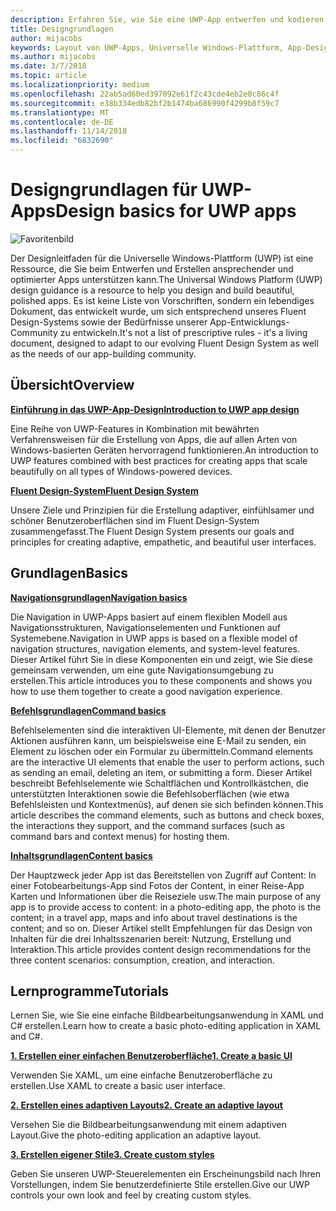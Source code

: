 ```yaml
---
description: Erfahren Sie, wie Sie eine UWP-App entwerfen und kodieren, die eine einfache Navigation besitzt und auf vielen Geräten und Bildschirmen verschiedener Größen großartig aussieht.
title: Designgrundlagen
author: mijacobs
keywords: Layout von UWP-Apps, Universelle Windows-Plattform, App-Design, Schnittstelle
ms.author: mijacobs
ms.date: 3/7/2018
ms.topic: article
ms.localizationpriority: medium
ms.openlocfilehash: 22ab5ad60ed397092e61f2c43cde4eb2e0c86c4f
ms.sourcegitcommit: e38b334edb82bf2b1474ba686990f4299b8f59c7
ms.translationtype: MT
ms.contentlocale: de-DE
ms.lasthandoff: 11/14/2018
ms.locfileid: "6832690"
---
```

# <a name="design-basics-for-uwp-apps"></a><span data-ttu-id="d5f08-104">Designgrundlagen für UWP-Apps</span><span class="sxs-lookup"><span data-stu-id="d5f08-104">Design basics for UWP apps</span></span>

![Favoritenbild](images/header-design-basics.svg)

<span data-ttu-id="d5f08-106">Der Designleitfaden für die Universelle Windows-Plattform (UWP) ist eine Ressource, die Sie beim Entwerfen und Erstellen ansprechender und optimierter Apps unterstützen kann.</span><span class="sxs-lookup"><span data-stu-id="d5f08-106">The Universal Windows Platform (UWP) design guidance is a resource to help you design and build beautiful, polished apps.</span></span> <span data-ttu-id="d5f08-107">Es ist keine Liste von Vorschriften, sondern ein lebendiges Dokument, das entwickelt wurde, um sich entsprechend unseres Fluent Design-Systems sowie der Bedürfnisse unserer App-Entwicklungs-Community zu entwickeln.</span><span class="sxs-lookup"><span data-stu-id="d5f08-107">It's not a list of prescriptive rules - it's a living document, designed to adapt to our evolving Fluent Design System as well as the needs of our app-building community.</span></span> 

## <a name="overview"></a><span data-ttu-id="d5f08-108">Übersicht</span><span class="sxs-lookup"><span data-stu-id="d5f08-108">Overview</span></span>

[**<span data-ttu-id="d5f08-109">Einführung in das UWP-App-Design</span><span class="sxs-lookup"><span data-stu-id="d5f08-109">Introduction to UWP app design</span></span>**](design-and-ui-intro.md)

<span data-ttu-id="d5f08-110">Eine Reihe von UWP-Features in Kombination mit bewährten Verfahrensweisen für die Erstellung von Apps, die auf allen Arten von Windows-basierten Geräten hervorragend funktionieren.</span><span class="sxs-lookup"><span data-stu-id="d5f08-110">An introduction to UWP features combined with best practices for creating apps that scale beautifully on all types of Windows-powered devices.</span></span>

[**<span data-ttu-id="d5f08-111">Fluent Design-System</span><span class="sxs-lookup"><span data-stu-id="d5f08-111">Fluent Design System</span></span>**](../fluent-design-system/index.md)

<span data-ttu-id="d5f08-112">Unsere Ziele und Prinzipien für die Erstellung adaptiver, einfühlsamer und schöner Benutzeroberflächen sind im Fluent Design-System zusammengefasst.</span><span class="sxs-lookup"><span data-stu-id="d5f08-112">The Fluent Design System presents our goals and principles for creating adaptive, empathetic, and beautiful user interfaces.</span></span>

## <a name="basics"></a><span data-ttu-id="d5f08-113">Grundlagen</span><span class="sxs-lookup"><span data-stu-id="d5f08-113">Basics</span></span>

[**<span data-ttu-id="d5f08-114">Navigationsgrundlagen</span><span class="sxs-lookup"><span data-stu-id="d5f08-114">Navigation basics</span></span>**](navigation-basics.md)

<span data-ttu-id="d5f08-115">Die Navigation in UWP-Apps basiert auf einem flexiblen Modell aus Navigationsstrukturen, Navigationselementen und Funktionen auf Systemebene.</span><span class="sxs-lookup"><span data-stu-id="d5f08-115">Navigation in UWP apps is based on a flexible model of navigation structures, navigation elements, and system-level features.</span></span> <span data-ttu-id="d5f08-116">Dieser Artikel führt Sie in diese Komponenten ein und zeigt, wie Sie diese gemeinsam verwenden, um eine gute Navigationsumgebung zu erstellen.</span><span class="sxs-lookup"><span data-stu-id="d5f08-116">This article introduces you to these components and shows you how to use them together to create a good navigation experience.</span></span>

[**<span data-ttu-id="d5f08-117">Befehlsgrundlagen</span><span class="sxs-lookup"><span data-stu-id="d5f08-117">Command basics</span></span>**](commanding-basics.md)

<span data-ttu-id="d5f08-118">Befehlselementen sind die interaktiven UI-Elemente, mit denen der Benutzer Aktionen ausführen kann, um beispielsweise eine E-Mail zu senden, ein Element zu löschen oder ein Formular zu übermitteln.</span><span class="sxs-lookup"><span data-stu-id="d5f08-118">Command elements are the interactive UI elements that enable the user to perform actions, such as sending an email, deleting an item, or submitting a form.</span></span> <span data-ttu-id="d5f08-119">Dieser Artikel beschreibt Befehlselemente wie Schaltflächen und Kontrollkästchen, die unterstützten Interaktionen sowie die Befehlsoberflächen (wie etwa Befehlsleisten und Kontextmenüs), auf denen sie sich befinden können.</span><span class="sxs-lookup"><span data-stu-id="d5f08-119">This article describes the command elements, such as buttons and check boxes, the interactions they support, and the command surfaces (such as command bars and context menus) for hosting them.</span></span>

[**<span data-ttu-id="d5f08-120">Inhaltsgrundlagen</span><span class="sxs-lookup"><span data-stu-id="d5f08-120">Content basics</span></span>**](content-basics.md)

<span data-ttu-id="d5f08-121">Der Hauptzweck jeder App ist das Bereitstellen von Zugriff auf Content: In einer Fotobearbeitungs-App sind Fotos der Content, in einer Reise-App Karten und Informationen über die Reiseziele usw.</span><span class="sxs-lookup"><span data-stu-id="d5f08-121">The main purpose of any app is to provide access to content: in a photo-editing app, the photo is the content; in a travel app, maps and info about travel destinations is the content; and so on.</span></span> <span data-ttu-id="d5f08-122">Dieser Artikel stellt Empfehlungen für das Design von Inhalten für die drei Inhaltsszenarien bereit: Nutzung, Erstellung und Interaktion.</span><span class="sxs-lookup"><span data-stu-id="d5f08-122">This article provides content design recommendations for the three content scenarios: consumption, creation, and interaction.</span></span>

## <a name="tutorials"></a><span data-ttu-id="d5f08-123">Lernprogramme</span><span class="sxs-lookup"><span data-stu-id="d5f08-123">Tutorials</span></span>

<span data-ttu-id="d5f08-124">Lernen Sie, wie Sie eine einfache Bildbearbeitungsanwendung in XAML und C# erstellen.</span><span class="sxs-lookup"><span data-stu-id="d5f08-124">Learn how to create a basic photo-editing application in XAML and C#.</span></span>
<!-- <img src="images/landing-page/photolab-50.png" style="{height: 339px}" alt=" " /> -->

[**<span data-ttu-id="d5f08-125">1. Erstellen einer einfachen Benutzeroberfläche</span><span class="sxs-lookup"><span data-stu-id="d5f08-125">1. Create a basic UI</span></span>**](xaml-basics-ui.md)

<span data-ttu-id="d5f08-126">Verwenden Sie XAML, um eine einfache Benutzeroberfläche zu erstellen.</span><span class="sxs-lookup"><span data-stu-id="d5f08-126">Use XAML to create a basic user interface.</span></span>

[**<span data-ttu-id="d5f08-127">2. Erstellen eines adaptiven Layouts</span><span class="sxs-lookup"><span data-stu-id="d5f08-127">2. Create an adaptive layout</span></span>**](xaml-basics-adaptive-layout.md)

<span data-ttu-id="d5f08-128">Versehen Sie die Bildbearbeitungsanwendung mit einem adaptiven Layout.</span><span class="sxs-lookup"><span data-stu-id="d5f08-128">Give the photo-editing application an adaptive layout.</span></span>

[**<span data-ttu-id="d5f08-129">3. Erstellen eigener Stile</span><span class="sxs-lookup"><span data-stu-id="d5f08-129">3. Create custom styles</span></span>**](xaml-basics-style.md)

<span data-ttu-id="d5f08-130">Geben Sie unseren UWP-Steuerelementen ein Erscheinungsbild nach Ihren Vorstellungen, indem Sie benutzerdefinierte Stile erstellen.</span><span class="sxs-lookup"><span data-stu-id="d5f08-130">Give our UWP controls your own look and feel by creating custom styles.</span></span>
